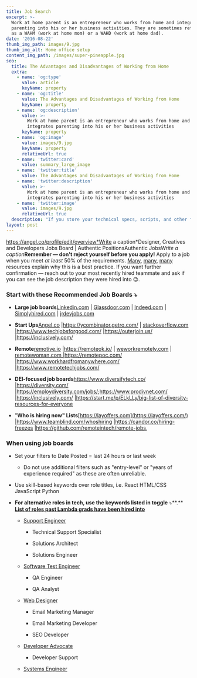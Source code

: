 ```yaml
---
title: Job Search
excerpt: >-
  Work at home parent is an entrepreneur who works from home and integrates
  parenting into his or her business activities. They are sometimes referred to
  as a WAHM (work at home mom) or a WAHD (work at home dad).
date: '2016-08-22'
thumb_img_path: images/9.jpg
thumb_img_alt: Home office setup
content_img_path: /images/super-pineapple.jpg
seo:
  title: The Advantages and Disadvantages of Working from Home
  extra:
    - name: 'og:type'
      value: article
      keyName: property
    - name: 'og:title'
      value: The Advantages and Disadvantages of Working from Home
      keyName: property
    - name: 'og:description'
      value: >-
        Work at home parent is an entrepreneur who works from home and
        integrates parenting into his or her business activities
      keyName: property
    - name: 'og:image'
      value: images/9.jpg
      keyName: property
      relativeUrl: true
    - name: 'twitter:card'
      value: summary_large_image
    - name: 'twitter:title'
      value: The Advantages and Disadvantages of Working from Home
    - name: 'twitter:description'
      value: >-
        Work at home parent is an entrepreneur who works from home and
        integrates parenting into his or her business activities
    - name: 'twitter:image'
      value: images/9.jpg
      relativeUrl: true
  description: "If you store your technical specs, scripts, and other files in\_Drive\_or a\_shared drive, you can access them on any device, anytime. And, if something goes wrong with a file or a build isn’t ready for publishing, you can revert to a previous version."
layout: post
---
```

​https://angel.co/profile/edit/overview*Write a caption*​​Designer, Creatives and Developers Jobs Board | Authentic PositionsAuthentic Jobs*Write a caption*​**Remember — don't reject yourself before you apply!** Apply to a job when you meet *at least* 50% of the requirements. [Many](https://talent.works/2018/11/27/the-science-of-the-job-search-part-vii-you-only-need-50-of-job-requirements/), [many](https://www.linkedin.com/pulse/why-job-description-only-wish-list-marek-wierzbicki/), [many](https://walrathrecruiting.com/remember-job-description-wish-list) resources explain why this is a best practice. If you want further confirmation — reach out to your most recently hired teammate and ask if you can see the job description they were hired into 😉.



### **Start with these Recommended Job Boards ⤵️**

*   **Large job boards**​[Linkedin.com](https://lambdaschool.ballely.com/api/mailings/click/PMRGSZBCHIYTQNBSGY3CYITVOJWCEORCNB2HI4B2F4XWY2LONNSWI2LOFZRW63JCFQRG64THEI5CENRTMQ2GMZLBGIWWMOLCMEWTIYZYGAWTSZJTHEWWIMZYMQ2TSOBVGM2DGZRCFQRHMZLSONUW63RCHIRDIIRMEJZWSZZCHIRDA2ZQKBVUERBRLJREKOK2OZUWY2CDJFAWK3ZZPJLHIMRZJ55EUSKIOZBWG6SNOI3XGNLLHURH2===) | [Glassdoor.com](https://lambdaschool.ballely.com/api/mailings/click/PMRGSZBCHIYTQNBSGY3CYITVOJWCEORCNB2HI4B2F4XWO3DBONZWI33POIXGG33NEIWCE33SM4RDUIRWGNSDIZTFMEZC2ZRZMJQS2NDDHAYC2OLFGM4S2ZBTHBSDKOJYGUZTIM3GEIWCE5TFOJZWS33OEI5CENBCFQRHG2LHEI5CEV3QJYZDM4SWOMYE44SVKBJDMQTKNVJWSQSNPJWESRTXIZVUI2CEGNETEULVGFZW4SLKGA6SE7I=) | [Indeed.com](http://indeed.com/) | [Simplyhired.com](https://lambdaschool.ballely.com/api/mailings/click/PMRGSZBCHIYTQNBSGY3CYITVOJWCEORCNB2HI4DTHIXS653XO4XHG2LNOBWHS2DJOJSWILTDN5WS6IRMEJXXEZZCHIRDMM3EGRTGKYJSFVTDSYTBFU2GGOBQFU4WKMZZFVSDGODEGU4TQNJTGQZWMIRMEJ3GK4TTNFXW4IR2EI2CELBCONUWOIR2EJRU4USKINHVQ5ZWJBUWWYLUI5EGQZKROFJXU5BZMFYUMSK2ONDWOTSGJIZUWVCWKRJEKRJ5EJ6Q====) | [jrdevjobs.com](https://lambdaschool.ballely.com/api/mailings/click/PMRGSZBCHIYTQNBSGY3CYITVOJWCEORCNB2HI4B2F4XWU4TEMV3GU33COMXGG33NEIWCE33SM4RDUIRWGNSDIZTFMEZC2ZRZMJQS2NDDHAYC2OLFGM4S2ZBTHBSDKOJYGUZTIM3GEIWCE5TFOJZWS33OEI5CENBCFQRHG2LHEI5CESRUIQZTEULJJFZE2RJNIR2HKZZXJ5YHUSTQONXV65KBNZYUEQTQGMZVQOKNKVAUQTKYLE6SE7I=)​

*   **Start Ups**​[Angel.co](https://lambdaschool.ballely.com/api/mailings/click/PMRGSZBCHIYTQNBSGY3CYITVOJWCEORCNB2HI4B2F4XWC3THMVWC4Y3PEIWCE33SM4RDUIRWGNSDIZTFMEZC2ZRZMJQS2NDDHAYC2OLFGM4S2ZBTHBSDKOJYGUZTIM3GEIWCE5TFOJZWS33OEI5CENBCFQRHG2LHEI5CE6JQPJDWQODBGJNC2YLPI5FDKSDCPF5ECTJRKVXXQNTJMRGV65SUGVYFASCJNVHVSXZZIU6SE7I=) |<https://ycombinator.getro.com/> | [stackoverflow.com |](https://lambdaschool.ballely.com/api/mailings/click/PMRGSZBCHIYTQNBSGY3CYITVOJWCEORCNB2HI4B2F4XXG5DBMNVW65TFOJTGY33XFZRW63JCFQRG64THEI5CENRTMQ2GMZLBGIWWMOLCMEWTIYZYGAWTSZJTHEWWIMZYMQ2TSOBVGM2DGZRCFQRHMZLSONUW63RCHIRDIIRMEJZWSZZCHIRGWS3GKNXTOSCFJ52UUZ2ELJGE43DDLJKVENKWOZFC2Z3KHBKVQTTYKZVXQ3DINBSWUNCNHURH2===)​<https://www.techjobsforgood.com/> |<https://outerjoin.us/> |<https://inclusively.com/>​

*   **Remote**​[remotive.io](http://remotive.io/) |<https://remoteok.io/> | [weworkremotely.com](http://weworkremotely.com/) | [remotewoman.com |](http://remotewoman.com/)​<https://remotepoc.com/> |<https://www.workhardfromanywhere.com/> |<https://www.remotetechjobs.com/>​

*   **DEI-focused job boards**​<https://www.diversifytech.co/> |<https://diversity.com/> |<https://employdiversity.com/jobs/>;<https://www.prodivnet.com/> |<https://inclusively.com/> |<https://start.me/p/ELkLLy/big-list-of-diversity-resources-for-everyone>​

*   "**Who is hiring now" Lists**​[https://layoffers.com](https://layoffers.com/) |<https://www.teamblind.com/whoshiring> |<https://candor.co/hiring-freezes> |<https://github.com/remoteintech/remote-jobs>,

### **When using job boards**

*   Set your filters to Date Posted = last 24 hours or last week

    *   Do not use additional filters such as "entry-level" or "years of experience required" as these are often unreliable.

*   Use skill-based keywords over role titles, i.e. React HTML/CSS JavaScript Python

*   **For alternative roles in tech, use the keywords listed in toggle** ⤵️\*\*.\*\*​[**List of roles past Lambda grads have been hired into**](https://www.notion.so/List-of-roles-past-Lambda-grads-have-been-hired-into-b2d7e4da73de4fe087d716c3954dc271)​

    *   ​[Support Engineer](https://www.betterteam.com/support-engineer-job-description)​

        *   Technical Support Specialist

        *   Solutions Architect

        *   Solutions Engineer

    *   ​[Software Test Engineer](https://www.betterteam.com/software-test-engineer-job-description)​

        *   QA Engineer

        *   QA Analyst

    *   ​[Web Designer](https://www.betterteam.com/web-designer-job-description)​

        *   Email Marketing Manager

        *   Email Marketing Developer

        *   SEO Developer

    *   ​[Developer Advocate](https://thenewstack.io/devrel-and-the-increasing-popularity-of-the-developer-advocate/)​

        *   Developer Support

    *   ​[Systems Engineer](https://www.betterteam.com/systems-engineer-job-description)​
